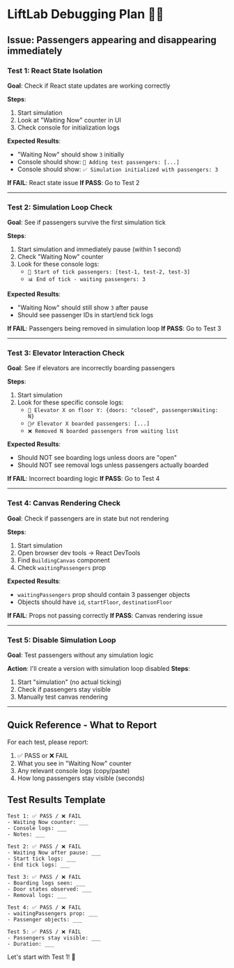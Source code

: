 # LiftLab Debugging Plan 🕵️‍♂️

## Issue: Passengers appearing and disappearing immediately

### Test 1: React State Isolation
**Goal**: Check if React state updates are working correctly

**Steps**:
1. Start simulation
2. Look at "Waiting Now" counter in UI
3. Check console for initialization logs

**Expected Results**:
- "Waiting Now" should show `3` initially
- Console should show: `🧪 Adding test passengers: [...]`
- Console should show: `✅ Simulation initialized with passengers: 3`

**If FAIL**: React state issue
**If PASS**: Go to Test 2

---

### Test 2: Simulation Loop Check
**Goal**: See if passengers survive the first simulation tick

**Steps**:
1. Start simulation and immediately pause (within 1 second)
2. Check "Waiting Now" counter
3. Look for these console logs:
   - `🔄 Start of tick passengers: [test-1, test-2, test-3]`
   - `📊 End of tick - waiting passengers: 3`

**Expected Results**:
- "Waiting Now" should still show `3` after pause
- Should see passenger IDs in start/end tick logs

**If FAIL**: Passengers being removed in simulation loop
**If PASS**: Go to Test 3

---

### Test 3: Elevator Interaction Check
**Goal**: See if elevators are incorrectly boarding passengers

**Steps**:
1. Start simulation
2. Look for these specific console logs:
   - `🏢 Elevator X on floor Y: {doors: "closed", passengersWaiting: N}`
   - `🚶‍♂️ Elevator X boarded passengers: [...]`
   - `❌ Removed N boarded passengers from waiting list`

**Expected Results**:
- Should NOT see boarding logs unless doors are "open"
- Should NOT see removal logs unless passengers actually boarded

**If FAIL**: Incorrect boarding logic
**If PASS**: Go to Test 4

---

### Test 4: Canvas Rendering Check  
**Goal**: Check if passengers are in state but not rendering

**Steps**:
1. Start simulation
2. Open browser dev tools → React DevTools
3. Find `BuildingCanvas` component
4. Check `waitingPassengers` prop

**Expected Results**:
- `waitingPassengers` prop should contain 3 passenger objects
- Objects should have `id`, `startFloor`, `destinationFloor`

**If FAIL**: Props not passing correctly
**If PASS**: Canvas rendering issue

---

### Test 5: Disable Simulation Loop
**Goal**: Test passengers without any simulation logic

**Action**: I'll create a version with simulation loop disabled
**Steps**:
1. Start "simulation" (no actual ticking)
2. Check if passengers stay visible
3. Manually test canvas rendering

---

## Quick Reference - What to Report

For each test, please report:
1. ✅ PASS or ❌ FAIL
2. What you see in "Waiting Now" counter
3. Any relevant console logs (copy/paste)
4. How long passengers stay visible (seconds)

## Test Results Template

```
Test 1: ✅ PASS / ❌ FAIL
- Waiting Now counter: ___
- Console logs: ___
- Notes: ___

Test 2: ✅ PASS / ❌ FAIL  
- Waiting Now after pause: ___
- Start tick logs: ___
- End tick logs: ___

Test 3: ✅ PASS / ❌ FAIL
- Boarding logs seen: ___
- Door states observed: ___
- Removal logs: ___

Test 4: ✅ PASS / ❌ FAIL
- waitingPassengers prop: ___
- Passenger objects: ___

Test 5: ✅ PASS / ❌ FAIL
- Passengers stay visible: ___
- Duration: ___
```

Let's start with Test 1! 🚀
